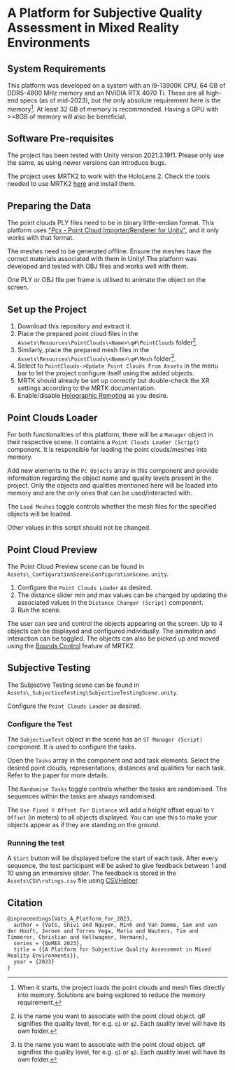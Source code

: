 # A Platform for Subjective Quality Assessment in Mixed Reality Environments

## System Requirements

This platform was developed on a system with an i9-13900K CPU, 64 GB of DDR5-4800 MHz memory and an NVIDIA RTX 4070 Ti. These are all high-end specs (as of mid-2023), but the only absolute requirement here is the memory[^1]. At least 32 GB of memory is recommended. Having a GPU with >=8GB of memory will also be beneficial.

## Software Pre-requisites

The project has been tested with Unity version 2021.3.19f1. Please only use the same, as using newer versions can introduce bugs.

The project uses MRTK2 to work with the HoloLens 2. Check the tools needed to use MRTK2 [here](https://learn.microsoft.com/en-us/windows/mixed-reality/develop/install-the-tools?tabs=unity) and install them.

## Preparing the Data
The point clouds PLY files need to be in binary little-endian format. This platform uses ["Pcx - Point Cloud Importer/Renderer for Unity"](https://github.com/keijiro/Pcx), and it only works with that format.

The meshes need to be generated offline. Ensure the meshes have the correct materials associated with them in Unity! The platform was developed and tested with OBJ files and works well with them.

One PLY or OBJ file per frame is utilised to animate the object on the screen.

## Set up the Project
1. Download this repository and extract it.
2. Place the prepared point cloud files in the `Assets\Resources\PointClouds\<Name>\q#\PointClouds` folder[^2].
3. Similarly, place the prepared mesh files in the `Assets\Resources\PointClouds\<Name>\q#\Mesh` folder[^2].
4. Select to `PointClouds->Update Point Clouds From Assets` in the menu bar to let the project configure itself using the added objects.
5. MRTK should already be set up correctly but double-check the XR settings according to the MRTK documentation.
6. Enable/disable [Holographic Remoting](https://learn.microsoft.com/en-gb/windows/mixed-reality/mrtk-unity/mrtk2/features/tools/holographic-remoting?view=mrtkunity-2022-05) as you desire.

## Point Clouds Loader
For both functionalities of this platform, there will be a `Manager` object in their respective scene. It contains a `Point Clouds Loader (Script)` component. It is responsible for loading the point clouds/meshes into memory.

Add new elements to the `Pc Objects` array in this component and provide information regarding the object name and quality levels present in the project. Only the objects and qualities mentioned here will be loaded into memory and are the only ones that can be used/interacted with.

The `Load Meshes` toggle controls whether the mesh files for the specified objects will be loaded.

Other values in this script should not be changed.

## Point Cloud Preview
The Point Cloud Preview scene can be found in `Assets\_ConfigurationScene\ConfigurationScene.unity`.

1. Configure the `Point Clouds Loader` as desired.
2. The distance slider min and max values can be changed by updating the associated values in the `Distance Changer (Script)` component.
3. Run the scene.

The user can see and control the objects appearing on the screen. Up to 4 objects can be displayed and configured individually. The animation and interaction can be toggled. The objects can also be picked up and moved using the [Bounds Control](https://learn.microsoft.com/en-us/windows/mixed-reality/mrtk-unity/mrtk2/features/ux-building-blocks/bounds-control?view=mrtkunity-2022-05) feature of MRTK2.

## Subjective Testing
The Subjective Testing scene can be found in `Assets\_SubjectiveTesting\SubjectiveTestingScene.unity`.

Configure the `Point Clouds Loader` as desired.

### Configure the Test
The `SubjectiveTest` object in the scene has an `ST Manager (Script)` component. It is used to configure the tasks.

Open the `Tasks` array in the component and add task elements. Select the desired point clouds, representations, distances and qualities for each task. Refer to the paper for more details.

The `Randomise Tasks` toggle controls whether the tasks are randomised. The sequences within the tasks are always randomised.

The `Use Fixed Y Offset For Distance` will add a height offset equal to `Y Offset` (in meters) to all objects displayed. You can use this to make your objects appear as if they are standing on the ground.

### Running the test

A `Start` button will be displayed before the start of each task. After every sequence, the test participant will be asked to give feedback between 1 and 10 using an immersive slider. The feedback is stored in the `Assets\CSV\ratings.csv` file using [CSVHelper](https://joshclose.github.io/CsvHelper/).

[^1]: When it starts, the project loads the point clouds and mesh files directly into memory. Solutions are being explored to reduce the memory requirement.

[^2]: <Name> is the name you want to associate with the point cloud object. q# signifies the quality level, for e.g. `q1` or `q2`. Each quality level will have its own folder.

## Citation

```
@inproceedings{Vats_A_Platform_for_2023,
  author = {Vats, Shivi and Nguyen, Minh and Van Damme, Sam and van der Hooft, Jeroen and Torres Vega, Maria and Wauters, Tim and Timmerer, Christian and Hellwagner, Hermann},
  series = {QoMEX 2023},
  title = {{A Platform for Subjective Quality Assessment in Mixed Reality Environments}},
  year = {2023}
}
```
